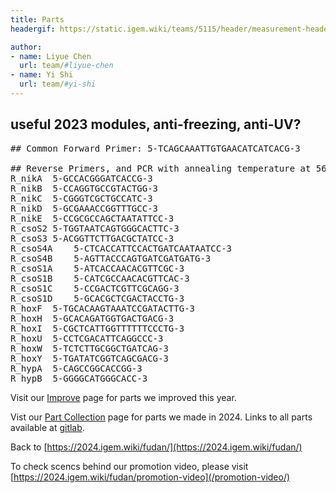 ```yaml
---
title: Parts
headergif: https://static.igem.wiki/teams/5115/header/measurement-header.gif

author:
- name: Liyue Chen
  url: team/#liyue-chen
- name: Yi Shi
  url: team/#yi-shi
---
```


## useful 2023 modules, anti-freezing, anti-UV?

<pre>
## Common Forward Primer: 5-TCAGCAAATTGTGAACATCATCACG-3

## Reverse Primers, and PCR with annealing temperature at 56 degree
R_nikA	5-GCCACGGGATCACCG-3
R_nikB	5-CCAGGTGCCGTACTGG-3
R_nikC	5-CGGGTCGCTGCCATC-3
R_nikD	5-GCGAAACCGGTTTGCC-3
R_nikE	5-CCGCGCCAGCTAATATTCC-3
R_csoS2	5-TGGTAATCAGTGGGCACTTC-3
R_csoS3	5-ACGGTTCTTGACGCTATCC-3
R_csoS4A	5-CTCACCATTCCACTGATCAATAATCC-3
R_csoS4B	5-AGTTACCCAGTGATCGATGATG-3
R_csoS1A	5-ATCACCAACACGTTCGC-3
R_csoS1B	5-CATCGCCAACACGTTCAC-3
R_csoS1C	5-CCGACTCGTTCGCAGG-3
R_csoS1D	5-GCACGCTCGACTACCTG-3
R_hoxF	5-TGCACAAGTAAATCCGATACTTG-3
R_hoxH	5-GCACAGATGGTGACTGACG-3
R_hoxI	5-CGCTCATTGGTTTTTTCCCTG-3
R_hoxU	5-CCTCGACATTCAGGCCC-3
R_hoxW	5-TCTCTTGCGGCTGATCAG-3
R_hoxY	5-TGATATCGGTCAGCGACG-3
R_hypA	5-CAGCCGGCACCGG-3
R_hypB	5-GGGGCATGGGCACC-3
</pre>




Visit our [Improve](/improve/) page for parts we improved this year.

Vist our [Part Collection](/part-collection/) page for parts we made in 2024. Links to all parts available at [gitlab](https://gitlab.igem.org/2024/fudan/-/blob/main/groupparts.md).

Back to [https://2024.igem.wiki/fudan/](https://2024.igem.wiki/fudan/)

To check scencs behind our promotion video, please visit [https://2024.igem.wiki/fudan/promotion-video](/promotion-video/)
